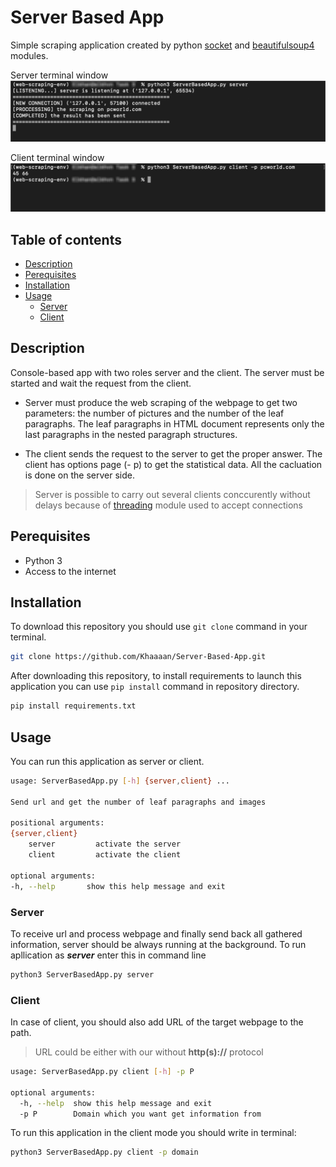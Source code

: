 # Server Based App
Simple scraping application created by python [socket](https://docs.python.org/3/library/socket.html) and [beautifulsoup4](https://pypi.org/project/beautifulsoup4/) modules.

Server terminal window
![server terminal](imgs/server.png)

Client terminal window
![server terminal](imgs/client.png)
## Table of contents
* [Description](#description)
* [Perequisites](#perequisites)
* [Installation](#installation)
* [Usage](#usage)
    * [Server](#server)
    * [Client](#client)

## Description
Console-based app with two roles server and the client. The server must be started and wait the request from the client. 
- Server must produce the web scraping of the webpage to get two parameters: the number of pictures and the number of the leaf paragraphs. The leaf paragraphs in HTML document represents only the last paragraphs in the nested paragraph structures. 

- The client sends the request to the server to get the proper answer. The client has options page (- p) to get the statistical data. All the cacluation is done on the server side.

> Server is possible to carry out several clients conccurently without delays because of [threading](https://docs.python.org/3/library/threading.html) module used to accept connections

## Perequisites 
* Python 3
* Access to the internet


## Installation

To download this repository you should use `git clone` command in your terminal.

```bash
git clone https://github.com/Khaaaan/Server-Based-App.git
```

After downloading this repository, to install requirements to launch this application you can use `pip install` command in repository directory.

```bash
pip install requirements.txt
```
## Usage
You can run this application as server or client.

```bash
usage: ServerBasedApp.py [-h] {server,client} ...

Send url and get the number of leaf paragraphs and images

positional arguments:
{server,client}
    server         activate the server
    client         activate the client

optional arguments:
-h, --help       show this help message and exit
```
### Server
To receive url and process webpage and finally send back all gathered information, server should be always running at the background. To run apllication as ***server*** enter this in command line
```bash
python3 ServerBasedApp.py server
```
### Client
In case of client, you should also add URL of the target webpage to the path. 
> URL could be either with our without  **http(s)://**   protocol

```bash
usage: ServerBasedApp.py client [-h] -p P

optional arguments:
  -h, --help  show this help message and exit
  -p P        Domain which you want get information from
```

To run this application in the client mode you should write  in terminal:
```bash
python3 ServerBasedApp.py client -p domain
```
